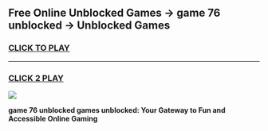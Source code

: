 
## Free Online Unblocked Games → game 76 unblocked → Unblocked Games
<h3>
<a href="https://premium.freeplayer.one?title=game_76_unblocked&ref=21F">CLICK TO PLAY</a></h3>
<hr>

<h3>
<a href="https://premium.freeplayer.one?title=game_76_unblocked&ref=21F">CLICK 2 PLAY</a>
  
</h3>

<a href="https://premium.freeplayer.one?title=game_76_unblocked&ref=21F/"><img src="https://clearcache.store/games.png"></a>


**game 76 unblocked games unblocked: Your Gateway to Fun and Accessible Online Gaming**
